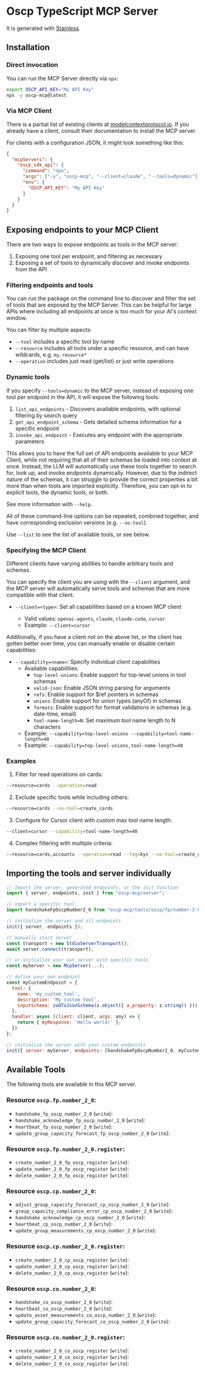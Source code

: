 # Oscp TypeScript MCP Server

It is generated with [Stainless](https://www.stainless.com/).

## Installation

### Direct invocation

You can run the MCP Server directly via `npx`:

```sh
export OSCP_API_KEY="My API Key"
npx -y oscp-mcp@latest
```

### Via MCP Client

There is a partial list of existing clients at [modelcontextprotocol.io](https://modelcontextprotocol.io/clients). If you already
have a client, consult their documentation to install the MCP server.

For clients with a configuration JSON, it might look something like this:

```json
{
  "mcpServers": {
    "oscp_sdk_api": {
      "command": "npx",
      "args": ["-y", "oscp-mcp", "--client=claude", "--tools=dynamic"],
      "env": {
        "OSCP_API_KEY": "My API Key"
      }
    }
  }
}
```

## Exposing endpoints to your MCP Client

There are two ways to expose endpoints as tools in the MCP server:

1. Exposing one tool per endpoint, and filtering as necessary
2. Exposing a set of tools to dynamically discover and invoke endpoints from the API

### Filtering endpoints and tools

You can run the package on the command line to discover and filter the set of tools that are exposed by the
MCP Server. This can be helpful for large APIs where including all endpoints at once is too much for your AI's
context window.

You can filter by multiple aspects:

- `--tool` includes a specific tool by name
- `--resource` includes all tools under a specific resource, and can have wildcards, e.g. `my.resource*`
- `--operation` includes just read (get/list) or just write operations

### Dynamic tools

If you specify `--tools=dynamic` to the MCP server, instead of exposing one tool per endpoint in the API, it will
expose the following tools:

1. `list_api_endpoints` - Discovers available endpoints, with optional filtering by search query
2. `get_api_endpoint_schema` - Gets detailed schema information for a specific endpoint
3. `invoke_api_endpoint` - Executes any endpoint with the appropriate parameters

This allows you to have the full set of API endpoints available to your MCP Client, while not requiring that all
of their schemas be loaded into context at once. Instead, the LLM will automatically use these tools together to
search for, look up, and invoke endpoints dynamically. However, due to the indirect nature of the schemas, it
can struggle to provide the correct properties a bit more than when tools are imported explicitly. Therefore,
you can opt-in to explicit tools, the dynamic tools, or both.

See more information with `--help`.

All of these command-line options can be repeated, combined together, and have corresponding exclusion versions (e.g. `--no-tool`).

Use `--list` to see the list of available tools, or see below.

### Specifying the MCP Client

Different clients have varying abilities to handle arbitrary tools and schemas.

You can specify the client you are using with the `--client` argument, and the MCP server will automatically
serve tools and schemas that are more compatible with that client.

- `--client=<type>`: Set all capabilities based on a known MCP client

  - Valid values: `openai-agents`, `claude`, `claude-code`, `cursor`
  - Example: `--client=cursor`

Additionally, if you have a client not on the above list, or the client has gotten better
over time, you can manually enable or disable certain capabilities:

- `--capability=<name>`: Specify individual client capabilities
  - Available capabilities:
    - `top-level-unions`: Enable support for top-level unions in tool schemas
    - `valid-json`: Enable JSON string parsing for arguments
    - `refs`: Enable support for $ref pointers in schemas
    - `unions`: Enable support for union types (anyOf) in schemas
    - `formats`: Enable support for format validations in schemas (e.g. date-time, email)
    - `tool-name-length=N`: Set maximum tool name length to N characters
  - Example: `--capability=top-level-unions --capability=tool-name-length=40`
  - Example: `--capability=top-level-unions,tool-name-length=40`

### Examples

1. Filter for read operations on cards:

```bash
--resource=cards --operation=read
```

2. Exclude specific tools while including others:

```bash
--resource=cards --no-tool=create_cards
```

3. Configure for Cursor client with custom max tool name length:

```bash
--client=cursor --capability=tool-name-length=40
```

4. Complex filtering with multiple criteria:

```bash
--resource=cards,accounts --operation=read --tag=kyc --no-tool=create_cards
```

## Importing the tools and server individually

```js
// Import the server, generated endpoints, or the init function
import { server, endpoints, init } from "oscp-mcp/server";

// import a specific tool
import handshakeFpOscpNumber2_0 from "oscp-mcp/tools/oscp/fp/number-2-0/handshake-fp-oscp-number-2-0";

// initialize the server and all endpoints
init({ server, endpoints });

// manually start server
const transport = new StdioServerTransport();
await server.connect(transport);

// or initialize your own server with specific tools
const myServer = new McpServer(...);

// define your own endpoint
const myCustomEndpoint = {
  tool: {
    name: 'my_custom_tool',
    description: 'My custom tool',
    inputSchema: zodToJsonSchema(z.object({ a_property: z.string() })),
  },
  handler: async (client: client, args: any) => {
    return { myResponse: 'Hello world!' };
  })
};

// initialize the server with your custom endpoints
init({ server: myServer, endpoints: [handshakeFpOscpNumber2_0, myCustomEndpoint] });
```

## Available Tools

The following tools are available in this MCP server.

### Resource `oscp.fp.number_2_0`:

- `handshake_fp_oscp_number_2_0` (`write`):
- `handshake_acknowledge_fp_oscp_number_2_0` (`write`):
- `heartbeat_fp_oscp_number_2_0` (`write`):
- `update_group_capacity_forecast_fp_oscp_number_2_0` (`write`):

### Resource `oscp.fp.number_2_0.register`:

- `create_number_2_0_fp_oscp_register` (`write`):
- `update_number_2_0_fp_oscp_register` (`write`):
- `delete_number_2_0_fp_oscp_register` (`write`):

### Resource `oscp.cp.number_2_0`:

- `adjust_group_capacity_forecast_cp_oscp_number_2_0` (`write`):
- `group_capacity_compliance_error_cp_oscp_number_2_0` (`write`):
- `handshake_acknowledge_cp_oscp_number_2_0` (`write`):
- `heartbeat_cp_oscp_number_2_0` (`write`):
- `update_group_measurements_cp_oscp_number_2_0` (`write`):

### Resource `oscp.cp.number_2_0.register`:

- `create_number_2_0_cp_oscp_register` (`write`):
- `update_number_2_0_cp_oscp_register` (`write`):
- `delete_number_2_0_cp_oscp_register` (`write`):

### Resource `oscp.co.number_2_0`:

- `handshake_co_oscp_number_2_0` (`write`):
- `heartbeat_co_oscp_number_2_0` (`write`):
- `update_asset_measurements_co_oscp_number_2_0` (`write`):
- `update_group_capacity_forecast_co_oscp_number_2_0` (`write`):

### Resource `oscp.co.number_2_0.register`:

- `create_number_2_0_co_oscp_register` (`write`):
- `update_number_2_0_co_oscp_register` (`write`):
- `delete_number_2_0_co_oscp_register` (`write`):
